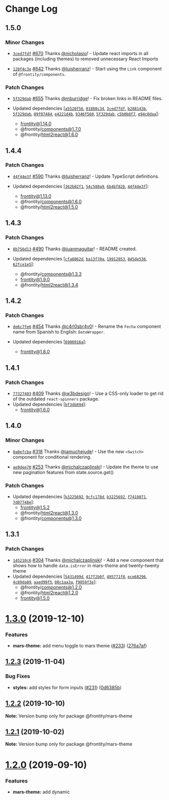 # Change Log

## 1.5.0

### Minor Changes

- [`3ced7fdf`](https://github.com/frontity/frontity/commit/3ced7fdfd93004c210bb47692ffae265874828e7) [#670](https://github.com/frontity/frontity/pull/670) Thanks [@nicholasio](https://github.com/nicholasio)! - Update react imports in all packages (including themes) to removed unnecessary React Imports

* [`120f4c3e`](https://github.com/frontity/frontity/commit/120f4c3e5ac138bc0b63c44144d7e8c26af584cb) [#642](https://github.com/frontity/frontity/pull/642) Thanks [@luisherranz](https://github.com/luisherranz)! - Start using the `Link` component of `@frontity/components`.

### Patch Changes

- [`5f329dab`](https://github.com/frontity/frontity/commit/5f329dabe9d67d0b3664938865491674ef798433) [#655](https://github.com/frontity/frontity/pull/655) Thanks [@mburridge](https://github.com/mburridge)! - Fix broken links in README files.

- Updated dependencies [[`a5520f56`](https://github.com/frontity/frontity/commit/a5520f5605cfda2323e0c9ea4a553658a021fd15), [`01880c34`](https://github.com/frontity/frontity/commit/01880c34c111f55c23169adb7365ea9262e6cca8), [`3ced7fdf`](https://github.com/frontity/frontity/commit/3ced7fdfd93004c210bb47692ffae265874828e7), [`b288143b`](https://github.com/frontity/frontity/commit/b288143be0ad332c0bbd006e1da344c142635aee), [`5f329dab`](https://github.com/frontity/frontity/commit/5f329dabe9d67d0b3664938865491674ef798433), [`09f07484`](https://github.com/frontity/frontity/commit/09f07484c920e99d46290986d7a64b8f3c20e53c), [`e4221d4b`](https://github.com/frontity/frontity/commit/e4221d4b451268b5c951197a08b4021d50394c1b), [`9346f560`](https://github.com/frontity/frontity/commit/9346f560c4806483b914aa3fb7a37e373f48f712), [`5f329dab`](https://github.com/frontity/frontity/commit/5f329dabe9d67d0b3664938865491674ef798433), [`c5b0b8f7`](https://github.com/frontity/frontity/commit/c5b0b8f7e5ebfdf02f40ded7d7347a1d28039c2d), [`e94c0daa`](https://github.com/frontity/frontity/commit/e94c0daa5fa561384f4593939f25141e7bb0ada2)]:
  - frontity@1.14.0
  - @frontity/components@1.7.0
  - @frontity/html2react@1.6.0

## 1.4.4

### Patch Changes

- [`44f44e3f`](https://github.com/frontity/frontity/commit/44f44e3f2ba436236b65518ddac30cd4af57ea18) [#590](https://github.com/frontity/frontity/pull/590) Thanks [@luisherranz](https://github.com/luisherranz)! - Update TypeScript definitions.

- Updated dependencies [[`362b02f1`](https://github.com/frontity/frontity/commit/362b02f1beb100ffb178a1d4e775e89b84b99ccc), [`54c588a9`](https://github.com/frontity/frontity/commit/54c588a9534d7c1761c0def8c83381696fd443fc), [`6b4bf82b`](https://github.com/frontity/frontity/commit/6b4bf82b5eee698f7ea8ea3b0bfd69a989caaba3), [`44f44e3f`](https://github.com/frontity/frontity/commit/44f44e3f2ba436236b65518ddac30cd4af57ea18)]:
  - frontity@1.13.0
  - @frontity/components@1.6.0
  - @frontity/html2react@1.5.0

## 1.4.3

### Patch Changes

- [`8b756d13`](https://github.com/frontity/frontity/commit/8b756d13a696ad41796f5e687fc77d2556618f66) [#490](https://github.com/frontity/frontity/pull/490) Thanks [@juanmaguitar](https://github.com/juanmaguitar)! - README created.

- Updated dependencies [[`cfa8062d`](https://github.com/frontity/frontity/commit/cfa8062d60ccf46b3e0c5aa5490e4e03f1b693a5), [`ba13f70a`](https://github.com/frontity/frontity/commit/ba13f70ae2a4360ca21c77aed1c920c02e9d45b8), [`19912053`](https://github.com/frontity/frontity/commit/1991205379a103bc4ec09397cca99c1f2ba09a2d), [`845de536`](https://github.com/frontity/frontity/commit/845de536d111105dd3f636c3543170a676ac65cc), [`62fce1e5`](https://github.com/frontity/frontity/commit/62fce1e5c117faeb5902dc0ddae3b13d95cd925b)]:
  - @frontity/components@1.3.3
  - frontity@1.9.0
  - @frontity/html2react@1.3.4

## 1.4.2

### Patch Changes

- [`de6c7fe6`](https://github.com/frontity/frontity/commit/de6c7fe6e43510dddf26e8afbe1ef05ac5ab379c) [#454](https://github.com/frontity/frontity/pull/454) Thanks [@c4rl0sbr4v0](https://github.com/c4rl0sbr4v0)! - Rename the `Fecha` component name from Spanish to English: `DateWrapper`.

- Updated dependencies [[`6900916a`](https://github.com/frontity/frontity/commit/6900916ace309d3cc55b9c732124df5d3db96838)]:
  - frontity@1.8.0

## 1.4.1

### Patch Changes

- [`77327403`](https://github.com/frontity/frontity/commit/77327403a8fbd44ba6780c3f1be016fda219298b) [#409](https://github.com/frontity/frontity/pull/409) Thanks [@w3bdesign](https://github.com/w3bdesign)! - Use a CSS-only loader to get rid of the outdated `react-spinners` package.
- Updated dependencies [[`bf3db894`](https://github.com/frontity/frontity/commit/bf3db8949c7ae85c699a9c5a4613185e4ba0baaa)]:
  - frontity@1.6.0

## 1.4.0

### Minor Changes

- [`0a0efcba`](https://github.com/frontity/frontity/commit/0a0efcba58a76ef878f03261fc5775d94b21313c) [#318](https://github.com/frontity/frontity/pull/318) Thanks [@iamuchejude](https://github.com/iamuchejude)! - Use the new `<Switch>` component for conditional rendering.

* [`ae9dee70`](https://github.com/frontity/frontity/commit/ae9dee7072d8918f948568ad7e7f0264c9863ad2) [#253](https://github.com/frontity/frontity/pull/253) Thanks [@michalczaplinski](https://github.com/michalczaplinski)! - Update the theme to use new pagination features from state.source.get()

### Patch Changes

- Updated dependencies [[`b3225692`](https://github.com/frontity/frontity/commit/b32256929351b66647f64900cc59862ee7c702a7), [`9cfc178d`](https://github.com/frontity/frontity/commit/9cfc178dc1fb67381607ca67756d629f311bb9f9), [`b3225692`](https://github.com/frontity/frontity/commit/b32256929351b66647f64900cc59862ee7c702a7), [`f7418071`](https://github.com/frontity/frontity/commit/f741807197c4cda5df2e43f5496a121428d309bf), [`7d07748e`](https://github.com/frontity/frontity/commit/7d07748e3b19c6c4599116e95fa91a472f9e3aa3)]:
  - frontity@1.5.2
  - @frontity/html2react@1.3.0
  - @frontity/components@1.3.0

## 1.3.1

### Patch Changes

- [`145210c6`](https://github.com/frontity/frontity/commit/145210c63d5a4a607bd06c01297949214c0a9d40) [#304](https://github.com/frontity/frontity/pull/304) Thanks [@michalczaplinski](https://github.com/michalczaplinski)! - Add a new component that shows how to handle `data.isError` in mars-theme and twenty-twenty theme
- Updated dependencies [[`5431499d`](https://github.com/frontity/frontity/commit/5431499db510997374d4459ae5675c845fa90f0c), [`417f2b0f`](https://github.com/frontity/frontity/commit/417f2b0f0b6f5626be253eb3f1be2daf257b71ef), [`495771f8`](https://github.com/frontity/frontity/commit/495771f83951f192f92d3162221cedc9b791e399), [`ece68296`](https://github.com/frontity/frontity/commit/ece68296d4fa68d63d10bdfa528da83f826e7f18), [`4c89da89`](https://github.com/frontity/frontity/commit/4c89da8968533a3a340b5b5981108c092a743fb2), [`aaed99f5`](https://github.com/frontity/frontity/commit/aaed99f56d02e96b6713d901e06bcfd631b6c92c), [`80c1aa3a`](https://github.com/frontity/frontity/commit/80c1aa3aee6cf04f46d6fa1a409abfcae2c511cc), [`f9059f3e`](https://github.com/frontity/frontity/commit/f9059f3e41e6d600b6bfee1e0220b25f5efda039)]:
  - @frontity/components@1.2.0
  - @frontity/html2react@1.2.0
  - frontity@1.5.0

# [1.3.0](https://github.com/frontity/frontity/compare/@frontity/mars-theme@1.2.3...@frontity/mars-theme@1.3.0) (2019-12-10)

### Features

- **mars-theme:** add menu toggle to mars theme ([#233](https://github.com/frontity/frontity/issues/233)) ([276a7af](https://github.com/frontity/frontity/commit/276a7af))

## [1.2.3](https://github.com/frontity/frontity/compare/@frontity/mars-theme@1.2.2...@frontity/mars-theme@1.2.3) (2019-11-04)

### Bug Fixes

- **styles:** add styles for form inputs ([#231](https://github.com/frontity/frontity/issues/231)) ([0d6385b](https://github.com/frontity/frontity/commit/0d6385b))

## [1.2.2](https://github.com/frontity/frontity/compare/@frontity/mars-theme@1.2.1...@frontity/mars-theme@1.2.2) (2019-10-10)

**Note:** Version bump only for package @frontity/mars-theme

## [1.2.1](https://github.com/frontity/frontity/compare/@frontity/mars-theme@1.2.0...@frontity/mars-theme@1.2.1) (2019-10-02)

**Note:** Version bump only for package @frontity/mars-theme

# [1.2.0](https://github.com/frontity/frontity/compare/@frontity/mars-theme@1.1.10...@frontity/mars-theme@1.2.0) (2019-09-10)

### Features

- **mars-theme:** add dynamic <title> tags ([e771ce4](https://github.com/frontity/frontity/commit/e771ce4))

## [1.1.10](https://github.com/frontity/frontity/compare/@frontity/mars-theme@1.1.9...@frontity/mars-theme@1.1.10) (2019-08-14)

**Note:** Version bump only for package @frontity/mars-theme

## [1.1.9](https://github.com/frontity/frontity/compare/@frontity/mars-theme@1.1.8...@frontity/mars-theme@1.1.9) (2019-08-12)

### Bug Fixes

- **components:** fixes image component ([#171](https://github.com/frontity/frontity/issues/171)) ([566b8f9](https://github.com/frontity/frontity/commit/566b8f9))

## [1.1.8](https://github.com/frontity/frontity/compare/@frontity/mars-theme@1.1.7...@frontity/mars-theme@1.1.8) (2019-07-12)

**Note:** Version bump only for package @frontity/mars-theme

## [1.1.7](https://github.com/frontity/frontity/compare/@frontity/mars-theme@1.1.6...@frontity/mars-theme@1.1.7) (2019-07-04)

**Note:** Version bump only for package @frontity/mars-theme

## [1.1.6](https://github.com/frontity/frontity/compare/@frontity/mars-theme@1.1.5...@frontity/mars-theme@1.1.6) (2019-07-04)

### Bug Fixes

- **mars-theme:** support external links in Link component ([#157](https://github.com/frontity/frontity/issues/157)) ([ff3c761](https://github.com/frontity/frontity/commit/ff3c761))

## [1.1.5](https://github.com/frontity/frontity/compare/@frontity/mars-theme@1.1.4...@frontity/mars-theme@1.1.5) (2019-07-01)

**Note:** Version bump only for package @frontity/mars-theme

## [1.1.4](https://github.com/frontity/frontity/compare/@frontity/mars-theme@1.1.3...@frontity/mars-theme@1.1.4) (2019-06-20)

**Note:** Version bump only for package @frontity/mars-theme

## [1.1.3](https://github.com/frontity/frontity/compare/@frontity/mars-theme@1.1.2...@frontity/mars-theme@1.1.3) (2019-06-20)

**Note:** Version bump only for package @frontity/mars-theme

## [1.1.2](https://github.com/frontity/frontity/compare/@frontity/mars-theme@1.1.1...@frontity/mars-theme@1.1.2) (2019-06-20)

**Note:** Version bump only for package @frontity/mars-theme

## [1.1.1](https://github.com/frontity/frontity/compare/@frontity/mars-theme@1.1.0...@frontity/mars-theme@1.1.1) (2019-06-19)

### Bug Fixes

- **mars-theme:** add meta description and fix title font size ([d9e4f16](https://github.com/frontity/frontity/commit/d9e4f16))
- **mars-theme:** add padding to solve Tap target not sized appropriately ([e0c3e1d](https://github.com/frontity/frontity/commit/e0c3e1d))
- **mars-theme:** change some HTML tags to improve accessibility ([2a73db4](https://github.com/frontity/frontity/commit/2a73db4))

# [1.1.0](https://github.com/frontity/frontity/compare/@frontity/mars-theme@1.0.3...@frontity/mars-theme@1.1.0) (2019-06-19)

### Bug Fixes

- **source-get:** make isFetching and isReady properties to be always present ([#122](https://github.com/frontity/frontity/issues/122)) ([6d2e485](https://github.com/frontity/frontity/commit/6d2e485))

### Features

- **html2react:** first implementation of Html2React ([#116](https://github.com/frontity/frontity/issues/116)) ([aa2b6f6](https://github.com/frontity/frontity/commit/aa2b6f6))
- **packages:** creates packages @frontity/components, @frontity/hooks, and adds image processor to @frontity/html2react ([#130](https://github.com/frontity/frontity/issues/130)) ([6af4aa1](https://github.com/frontity/frontity/commit/6af4aa1))

## [1.0.3](https://github.com/frontity/frontity/compare/@frontity/mars-theme@1.0.2...@frontity/mars-theme@1.0.3) (2019-06-05)

**Note:** Version bump only for package @frontity/mars-theme

## [1.0.2](https://github.com/frontity/frontity/compare/@frontity/mars-theme@1.0.1...@frontity/mars-theme@1.0.2) (2019-06-05)

**Note:** Version bump only for package @frontity/mars-theme

## [1.0.1](https://github.com/frontity/frontity/compare/@frontity/mars-theme@1.0.0...@frontity/mars-theme@1.0.1) (2019-06-05)

### Bug Fixes

- **all:** update typscript and fix some keywords ([1fe5fec](https://github.com/frontity/frontity/commit/1fe5fec))

# [1.0.0](https://github.com/frontity/frontity/compare/@frontity/mars-theme@0.4.1...@frontity/mars-theme@1.0.0) (2019-06-05)

### Bug Fixes

- **mars:** fix package.json dependencies ([5f412e1](https://github.com/frontity/frontity/commit/5f412e1))
- **mars:** removes html folder ([53f9334](https://github.com/frontity/frontity/commit/53f9334))
- **mars-theme:** addapt to new mode ([0759bdc](https://github.com/frontity/frontity/commit/0759bdc))
- **mars-theme:** use all router params in Theme ([1c2e073](https://github.com/frontity/frontity/commit/1c2e073))
- **spinne:** fixes import to reduce bundle ([84278b2](https://github.com/frontity/frontity/commit/84278b2))

### Features

- **core:** merge arrays found in state instead of overwriting them ([#117](https://github.com/frontity/frontity/issues/117)) ([45dcacb](https://github.com/frontity/frontity/commit/45dcacb))
- **mars-theme:** adapt to router and source changes ([39b22a9](https://github.com/frontity/frontity/commit/39b22a9))
- **source:** change 'data' to 'get' and 'dataMap' to 'data' ([f32be1a](https://github.com/frontity/frontity/commit/f32be1a))
- **tiny-router:** implement auto fetching ([#113](https://github.com/frontity/frontity/issues/113)) ([3865c6b](https://github.com/frontity/frontity/commit/3865c6b))

### BREAKING CHANGES

- **core:** Arrays found in state are merged instead of overwritten
- **source:** changes source API ("data" by "get")

## [0.4.1](https://github.com/frontity/frontity/compare/@frontity/mars-theme@0.4.0...@frontity/mars-theme@0.4.1) (2019-05-29)

**Note:** Version bump only for package @frontity/mars-theme

# [0.4.0](https://github.com/frontity/frontity/compare/@frontity/mars-theme@0.3.7...@frontity/mars-theme@0.4.0) (2019-05-28)

### Features

- **list:** adds support for author lists ([#93](https://github.com/frontity/frontity/issues/93)) ([85586ee](https://github.com/frontity/frontity/commit/85586ee))

## [0.3.7](https://github.com/frontity/frontity/compare/@frontity/mars-theme@0.3.6...@frontity/mars-theme@0.3.7) (2019-05-27)

**Note:** Version bump only for package @frontity/mars-theme

## [0.3.6](https://github.com/frontity/frontity/compare/@frontity/mars-theme@0.3.5...@frontity/mars-theme@0.3.6) (2019-05-27)

**Note:** Version bump only for package @frontity/mars-theme

## [0.3.5](https://github.com/frontity/frontity/compare/@frontity/mars-theme@0.3.4...@frontity/mars-theme@0.3.5) (2019-05-20)

**Note:** Version bump only for package @frontity/mars-theme

## [0.3.4](https://github.com/frontity/frontity/compare/@frontity/mars-theme@0.3.3...@frontity/mars-theme@0.3.4) (2019-05-17)

### Bug Fixes

- **mars-theme:** use useEffect for prefetching ([f81c84d](https://github.com/frontity/frontity/commit/f81c84d))

## [0.3.3](https://github.com/frontity/frontity/compare/@frontity/mars-theme@0.3.2...@frontity/mars-theme@0.3.3) (2019-05-17)

**Note:** Version bump only for package @frontity/mars-theme

## [0.3.2](https://github.com/frontity/frontity/compare/@frontity/mars-theme@0.3.1...@frontity/mars-theme@0.3.2) (2019-05-16)

**Note:** Version bump only for package @frontity/mars-theme

## [0.3.1](https://github.com/frontity/frontity/compare/@frontity/mars-theme@0.3.0...@frontity/mars-theme@0.3.1) (2019-05-16)

**Note:** Version bump only for package @frontity/mars-theme

# [0.3.0](https://github.com/frontity/frontity/compare/@frontity/mars-theme@0.2.0...@frontity/mars-theme@0.3.0) (2019-05-16)

### Features

- **list:** adds pagination to mars-theme ([58a3c3e](https://github.com/frontity/frontity/commit/58a3c3e))

# [0.2.0](https://github.com/frontity/frontity/compare/@frontity/mars-theme@0.1.7...@frontity/mars-theme@0.2.0) (2019-05-16)

### Features

- **mars-theme:** add 404 page ([#64](https://github.com/frontity/frontity/issues/64)) ([cf7cce5](https://github.com/frontity/frontity/commit/cf7cce5))

## [0.1.7](https://github.com/frontity/frontity/compare/@frontity/mars-theme@0.1.6...@frontity/mars-theme@0.1.7) (2019-05-16)

**Note:** Version bump only for package @frontity/mars-theme

## [0.1.6](https://github.com/frontity/frontity/compare/@frontity/mars-theme@0.1.5...@frontity/mars-theme@0.1.6) (2019-05-16)

**Note:** Version bump only for package @frontity/mars-theme

## [0.1.5](https://github.com/frontity/frontity/compare/@frontity/mars-theme@0.1.4...@frontity/mars-theme@0.1.5) (2019-05-16)

**Note:** Version bump only for package @frontity/mars-theme

## [0.1.4](https://github.com/frontity/frontity/compare/@frontity/mars-theme@0.1.3...@frontity/mars-theme@0.1.4) (2019-05-15)

**Note:** Version bump only for package @frontity/mars-theme

## [0.1.3](https://github.com/frontity/frontity/compare/@frontity/mars-theme@0.1.2...@frontity/mars-theme@0.1.3) (2019-05-15)

**Note:** Version bump only for package @frontity/mars-theme

## 0.1.2 (2019-05-15)

**Note:** Version bump only for package @frontity/mars-theme

## 0.1.1 (2019-05-15)

**Note:** Version bump only for package @frontity/mars-theme
